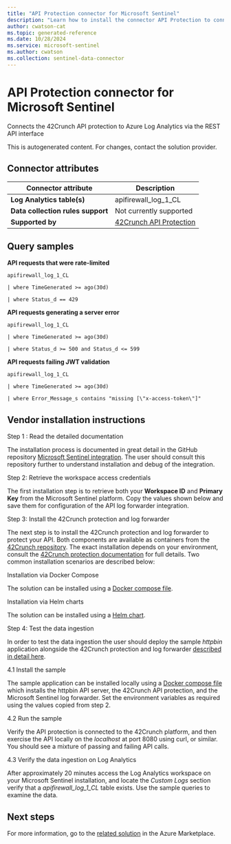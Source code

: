 ```yaml
---
title: "API Protection connector for Microsoft Sentinel"
description: "Learn how to install the connector API Protection to connect your data source to Microsoft Sentinel."
author: cwatson-cat
ms.topic: generated-reference
ms.date: 10/28/2024
ms.service: microsoft-sentinel
ms.author: cwatson
ms.collection: sentinel-data-connector
---
```


# API Protection connector for Microsoft Sentinel

Connects the 42Crunch API protection to Azure Log Analytics via the REST API interface

This is autogenerated content. For changes, contact the solution provider.

## Connector attributes

| Connector attribute | Description |
| --- | --- |
| **Log Analytics table(s)** | apifirewall_log_1_CL<br/> |
| **Data collection rules support** | Not currently supported |
| **Supported by** | [42Crunch API Protection](https://42crunch.com/) |

## Query samples

**API requests that were rate-limited**

   ```kusto
apifirewall_log_1_CL

   | where TimeGenerated >= ago(30d)

   | where Status_d == 429
   ```

**API requests generating a server error**

   ```kusto
apifirewall_log_1_CL

   | where TimeGenerated >= ago(30d)

   | where Status_d >= 500 and Status_d <= 599
   ```

**API requests failing JWT validation**

   ```kusto
apifirewall_log_1_CL

   | where TimeGenerated >= ago(30d)

   | where Error_Message_s contains "missing [\"x-access-token\"]"
   ```



## Vendor installation instructions

Step 1 : Read the detailed documentation

The installation process is documented in great detail in the GitHub repository [Microsoft Sentinel integration](https://github.com/42Crunch/azure-sentinel-integration). The user should consult this repository further to understand installation and debug of the integration.

Step 2: Retrieve the workspace access credentials

The first installation step is to retrieve both your **Workspace ID** and **Primary Key** from the Microsoft Sentinel platform.
Copy the values shown below and save them for configuration of the API log forwarder integration.



Step 3: Install the 42Crunch protection and log forwarder

The next step is to install the 42Crunch protection and log forwarder to protect your API. Both components are available as containers from the [42Crunch repository](https://hub.docker.com/u/42crunch). The exact installation depends on your environment, consult the [42Crunch protection documentation](https://docs.42crunch.com/latest/content/concepts/api_firewall_deployment_architecture.htm) for full details. Two common installation scenarios are described below:


Installation via Docker Compose

The solution can be installed using a [Docker compose file](https://github.com/42Crunch/azure-sentinel-integration/blob/main/sample-deployment/docker-compose.yml).

Installation via Helm charts

The solution can be installed using a [Helm chart](https://github.com/42Crunch/azure-sentinel-integration/tree/main/helm/sentinel).

Step 4: Test the data ingestion

In order to test the data ingestion the user should deploy the sample *httpbin* application alongside the 42Crunch protection and log forwarder [described in detail here](https://github.com/42Crunch/azure-sentinel-integration/tree/main/sample-deployment).

4.1 Install the sample

The sample application can be installed locally using a [Docker compose file](https://github.com/42Crunch/azure-sentinel-integration/blob/main/sample-deployment/docker-compose.yml) which installs the httpbin API server, the 42Crunch API protection, and the Microsoft Sentinel log forwarder. Set the environment variables as required using the values copied from step 2.

4.2 Run the sample

Verify the API protection is connected to the 42Crunch platform, and then exercise the API locally on the *localhost* at port 8080 using curl, or similar. You should see a mixture of passing and failing API calls. 

4.3 Verify the data ingestion on Log Analytics

After approximately 20 minutes access the Log Analytics workspace on your Microsoft Sentinel installation, and locate the *Custom Logs* section verify that a *apifirewall_log_1_CL* table exists. Use the sample queries to examine the data.



## Next steps

For more information, go to the [related solution](https://azuremarketplace.microsoft.com/en-us/marketplace/apps/42crunch1580391915541.42crunch_sentinel_solution?tab=Overview) in the Azure Marketplace.
